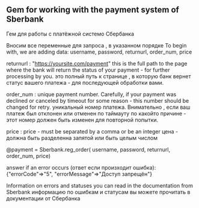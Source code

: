 Gem for working with the payment system of Sberbank
----------------------------------------------------
Гем для работы с платёжной системо Сбербанка

Вносим все переменные для запроса , в указанном порядке
To begin with, we are adding data: username, password, returnurl, order_num, price


returnurl :  "https://yoursite.com/payment"
this is the full path to the page where the bank will return the status of your payment - for further processing by you.
это полный путь к странице , в которую банк вернет статус вашего платежа - для последующей обработки вами.

order_num : 
unique payment number. Carefully, if your payment was declined or canceled by timeout for some reason - this number should be changed for retry.
уникальный номер платежа. Внимательно , если ваш платеж был отклонен или отменен по таймауту по какойто причине - этот номер должен быть изменен для повторной попытки.

price :
price - must be separated by a comma or be an integer
цена - должна быть разделенна запятой или быть целым числом

@payment =  Sberbank.reg_order( username, password, returnurl, order_num, price)


answer if an error occurs (ответ если произходит ошибка):
{"errorCode"=>"5", "errorMessage"=>"Доступ запрещён"}

Information on errors and statuses you can read in the documentation from Sberbank
информацию по ошибкам и статусам вы можете прочитать в документации от Сбербанка

